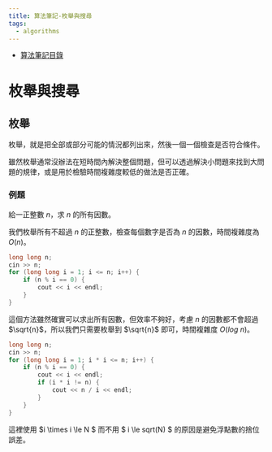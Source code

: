 ```yaml
---
title: 算法筆記-枚舉與搜尋
tags: 
  - algorithms
---
```


* [算法筆記目錄](/posts/1/algo-index/)

# 枚舉與搜尋

## 枚舉

枚舉，就是把全部或部分可能的情況都列出來，然後一個一個檢查是否符合條件。

雖然枚舉通常沒辦法在短時間內解決整個問題，但可以透過解決小問題來找到大問題的規律，或是用於檢驗時間複雜度較低的做法是否正確。

### 例題

給一正整數 $n$，求 $n$ 的所有因數。

我們枚舉所有不超過 $n$ 的正整數，檢查每個數字是否為 $n$ 的因數，時間複雜度為 $O(n)$。

```cpp
long long n;
cin >> n;
for (long long i = 1; i <= n; i++) {
    if (n % i == 0) {
        cout << i << endl;
    }
}
```

這個方法雖然確實可以求出所有因數，但效率不夠好，考慮 $n$ 的因數都不會超過 $\sqrt{n}$，所以我們只需要枚舉到 $\sqrt{n}$ 即可，時間複雜度 $O(log\ n)$。

```cpp
long long n;
cin >> n;
for (long long i = 1; i * i <= n; i++) {
    if (n % i == 0) {
        cout << i << endl;
        if (i * i != n) {
            cout << n / i << endl;
        }
    }
}
```

這裡使用 $i \times i \le N $ 而不用 $ i \le sqrt(N) $ 的原因是避免浮點數的捨位誤差。

